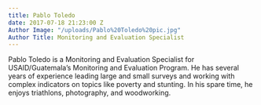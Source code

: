 ```yaml
---
title: Pablo Toledo
date: 2017-07-18 21:23:00 Z
Author Image: "/uploads/Pablo%20Toledo%20pic.jpg"
Author Title: Monitoring and Evaluation Specialist
---
```


Pablo Toledo is a Monitoring and Evaluation Specialist for USAID/Guatemala’s Monitoring and Evaluation Program. He has several years of experience leading large and small surveys and working with complex indicators on topics like poverty and stunting. In his spare time, he enjoys triathlons, photography, and woodworking.